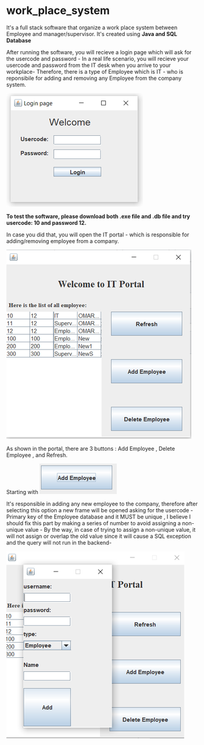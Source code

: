 # work_place_system
It's a full stack software that organize a work place system between Employee and manager/supervisor.
It's created using **Java and SQL Database**

After running the software, you will recieve a login page which will ask for the usercode and password - In a real life scenario, you will recieve your usercode and password from the IT desk when you arrive to your workplace- Therefore, there is a type of Employee which is IT - who is reponsibile for adding and removing any Employee from the company system.

![Login](login.png)


**To test the software, please download both .exe file and .db file and try usercode: 10 and password 12.**

In case you did that, you will open the IT portal - which is responsible for adding/removing employee from a company.

![IT_PORTAL](IT_PORTAL.png)

As shown in the portal, there are 3 buttons : Add Employee , Delete Employee , and Refresh.

Starting with
![ADD_BUTTON](ADD_BUTTON.png)

It's responsible in adding any new employee to the company, therefore after selecting this option a new frame will be opened asking for the usercode - Primary key of the Employee database and it MUST be unique , I believe I should fix this part by making a series of number to avoid assigning a non-unique value - By the way, in case of trying to assign a non-unique value, it will not assign or overlap the old value since it will cause a SQL exception and the query will not run in the backend- 

![ADD_FRAME](ADD_FRAME.png)


